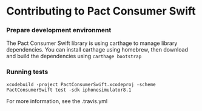 # Contributing to Pact Consumer Swift

### Prepare development environment
The Pact Consumer Swift library is using carthage to manage library dependencies. You can install carthage using homebrew, then download and build the dependencies using `carthage bootstrap`

### Running tests
`xcodebuild -project PactConsumerSwift.xcodeproj -scheme PactConsumerSwift test -sdk iphonesimulator8.1`

For more information, see the .travis.yml
